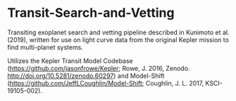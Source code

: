 # Transit-Search-and-Vetting

Transiting exoplanet search and vetting pipeline described in Kunimoto et al. (2019), written for use on light curve data from the original Kepler mission to find multi-planet systems.

Utilizes the Kepler Transit Model Codebase (https://github.com/jasonfrowe/Kepler; Rowe, J. 2016, Zenodo. http://doi.org/10.5281/zenodo.60297) and Model-Shift (https://github.com/JeffLCoughlin/Model-Shift; Coughlin, J. L. 2017, KSCI-19105-002).
